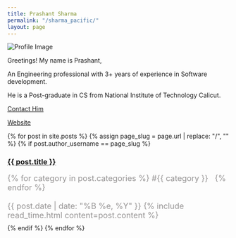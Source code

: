 ```yaml
---
title: Prashant Sharma
permalink: "/sharma_pacific/"
layout: page
---
```


![Profile Image](https://sharmapacific.in/assets/images/PrashantSharma.jpg)

Greetings! My name is Prashant,

An Engineering professional with 3+ years of experience in Software development.

He is a Post-graduate in CS from National Institute of Technology Calicut.

[Contact Him](mailto:sharma.pacific1@gmail.com)

[Website](https://sharmapacific.in/)

{% for post in site.posts %}
    {% assign page_slug = page.url | replace: "/", "" %}
    {% if post.author_username == page_slug %}
        <div class="linked_post_div">
            <article class="post">
                <h3><a href="{{ site.baseurl }}{{ post.url }}">{{ post.title }}</a></h3>
                <p style="color: #969494; margin: 10px 0px; font-size: 18px;">
                    {% for category in post.categories %}
                        #{{ category }}&nbsp;&nbsp;
                    {% endfor %}
                    <br><br>
                    {{ post.date | date: "%B %e, %Y" }}
                    {% include read_time.html content=post.content %}
                </p>
            </article>
        </div>
    {% endif %}
{% endfor %}
